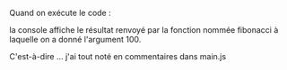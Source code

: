 Quand on exécute le code :

la console affiche le résultat renvoyé par la fonction nommée fibonacci
à laquelle on a donné l'argument 100.

C'est-à-dire ... j'ai tout noté en commentaires dans main.js